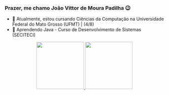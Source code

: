 ### Prazer, me chamo João Vittor de Moura Padilha 😉

- 🔭 Atualmente, estou cursando Ciências da Computação na Universidade Federal do Mato Grosso (UFMT) | (4/8)
- 🌱 Aprendendo Java - Curso de Desenvolvimento de Sistemas (SECITECI)

<div align="center">
  <a href="https://github.com/JVittorMP">
    <img height="150em" src="https://github-readme-stats-jvp.vercel.app/api?username=JVittorMP&count_private=true&include_all_commits=true&show_icons=true&theme=dracula&hide_border=false&show_owner=true"/>
    <img height="150em" src="https://github-readme-stats-jvp.vercel.app/api/top-langs/?username=JVittorMP&theme=dracula&hide_border=false&&layout=compact"/>
  </a>
</div>
